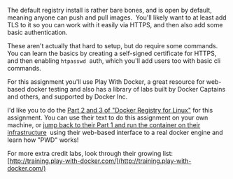 The default registry install is rather bare bones, and is open by default, meaning anyone can push and pull images.  You'll likely want to at least add TLS to it so you can work with it easily via HTTPS, and then also add some basic authentication.  

These aren't actually that hard to setup, but do require some commands.  You can learn the basics by creating a self-signed certificate for HTTPS, and then enabling `htpasswd`  auth, which you'll add users too with basic cli commands.

For this assignment you'll use Play With Docker, a great resource for web-based docker testing and also has a library of labs built by Docker Captains and others, and supported by Docker Inc. 

I'd like you to do the [Part 2 and 3 of "Docker Registry for Linux"](http://training.play-with-docker.com/linux-registry-part2/) for this assignment. You can use their text to do this assignment on your own machine, or [jump back to their Part 1 and run the container on their infrastructure](http://training.play-with-docker.com/linux-registry-part1/)  using their web-based interface to a real docker engine and learn how "PWD" works!

For more extra credit labs, look through their growing list: [http://training.play-with-docker.com/](http://training.play-with-docker.com/)